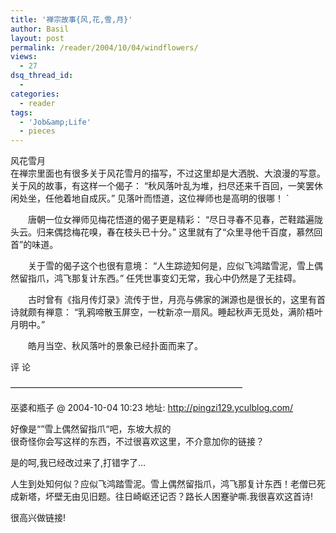 ```yaml
---
title: '禅宗故事{风,花,雪,月}'
author: Basil
layout: post
permalink: /reader/2004/10/04/windflowers/
views:
  - 27
dsq_thread_id:
  - 
categories:
  - reader
tags:
  - 'Job&amp;Life'
  - pieces
---
```

风花雪月  
在禅宗里面也有很多关于风花雪月的描写，不过这里却是大洒脱、大浪漫的写意。 关于风的故事，有这样一个偈子： “秋风落叶乱为堆，扫尽还来千百回，一笑罢休闲处坐，任他着地自成灰。” 见落叶而悟道，这位禅师也是高明的很哪！ \` 

　　唐朝一位女禅师见梅花悟道的偈子更是精彩： “尽日寻春不见春，芒鞋踏遍陇头云。归来偶捻梅花嗅，春在枝头已十分。” 这里就有了“众里寻他千百度，慕然回首”的味道。 

　　关于雪的偈子这个也很有意境： “人生踪迹知何是，应似飞鸿踏雪泥，雪上偶然留指爪，鸿飞那复计东西。” 任凭世事变幻无常，我心中仍然是了无挂碍。 

　　古时曾有《指月传灯录》流传于世，月亮与佛家的渊源也是很长的，这里有首诗就颇有禅意： “乳鸦啼散玉屏空，一枕新凉一扇风。睡起秋声无觅处，满阶梧叶月明中。” 

　　皓月当空、秋风落叶的景象已经扑面而来了。 

评 论 

&#8212;&#8212;&#8212;&#8212;&#8212;&#8212;&#8212;&#8212;&#8212;&#8212;&#8212;&#8212;&#8212;&#8212;&#8212;&#8212;&#8212;&#8212;&#8212;&#8212;&#8212;&#8212;&#8212;&#8212;&#8212;&#8212;&#8211;

巫婆和瓶子 @ 2004-10-04 10:23 地址: http://pingzi129.yculblog.com/ 

好像是“”雪上偶然留指爪“吧，东坡大叔的  
很奇怪你会写这样的东西，不过很喜欢这里，不介意加你的链接？

是的呵,我已经改过来了,打错字了&#8230; 

人生到处知何似？应似飞鸿踏雪泥。雪上偶然留指爪，鸿飞那复计东西！老僧已死成新塔，坏壁无由见旧题。往日崎岖还记否？路长人困蹇驴嘶.我很喜欢这首诗! 

很高兴做链接!